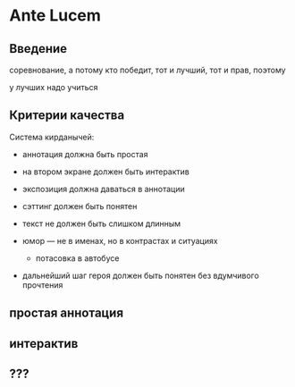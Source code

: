 ﻿# Ante Lucem

## Введение

соревнование, а потому кто победит, тот и лучший, тот и прав, поэтому

у лучших надо учиться

## Критерии качества

Система кирданычей:

* аннотация должна быть простая
* на втором экране должен быть интерактив
* экспозиция должна даваться в аннотации
* сэттинг должен быть понятен
* текст не должен быть слишком длинным
* юмор — не в именах, но в контрастах и ситуациях

  * потасовка в автобусе
* дальнейший шаг героя должен быть понятен без вдумчивого прочтения

## простая аннотация

<!-- todo -->

## интерактив

<!-- todo: определение интерактива -->

## ???

